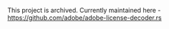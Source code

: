 This project is archived. Currently maintained here - https://github.com/adobe/adobe-license-decoder.rs
